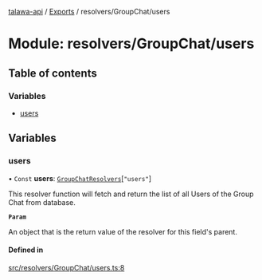 [talawa-api](../README.md) / [Exports](../modules.md) / resolvers/GroupChat/users

# Module: resolvers/GroupChat/users

## Table of contents

### Variables

- [users](resolvers_GroupChat_users.md#users)

## Variables

### users

• `Const` **users**: [`GroupChatResolvers`](types_generatedGraphQLTypes.md#groupchatresolvers)[``"users"``]

This resolver function will fetch and return the list of all Users of the Group Chat from database.

**`Param`**

An object that is the return value of the resolver for this field's parent.

#### Defined in

[src/resolvers/GroupChat/users.ts:8](https://github.com/PalisadoesFoundation/talawa-api/blob/0075fca/src/resolvers/GroupChat/users.ts#L8)
